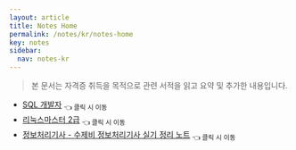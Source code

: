 ```yaml
---
layout: article
title: Notes Home
permalink: /notes/kr/notes-home
key: notes
sidebar:
  nav: notes-kr
---
```


> 본 문서는 자격증 취득을 목적으로 관련 서적을 읽고 요약 및 추가한 내용입니다.

* [SQL 개발자](/notes/kr/sql-developer/chapter-01) <sub>👈 클릭 시 이동</sub>
* [리눅스마스터 2급](/notes/kr/linux-master/level-2-chapter-01) <sub>👈 클릭 시 이동</sub>
* [정보처리기사 - 수제비 정보처리기사 실기 정리 노트](/notes/kr/info-processing-engineer/chapter-01) <sub>👈 클릭 시 이동</sub>
